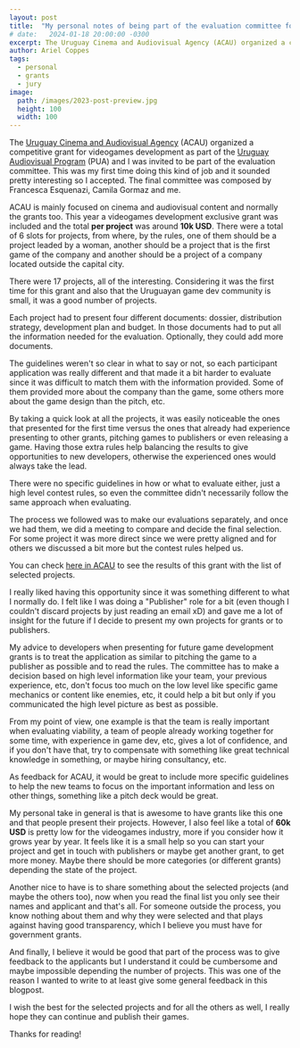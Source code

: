 ```yaml
---
layout: post
title:  "My personal notes of being part of the evaluation committee for a Uruguayan public competitive grant"
# date:   2024-01-18 20:00:00 -0300
excerpt: The Uruguay Cinema and Audiovisual Agency (ACAU) organized a competitive grant for videogames development as part of the Uruguay Audiovisual Program (PUA) and I was invited to be part of the evaluation committee.
author: Ariel Coppes
tags:
  - personal
  - grants
  - jury
image:
  path: /images/2023-post-preview.jpg
  height: 100
  width: 100
---
```


The [Uruguay Cinema and Audiovisual Agency](https://www.acau.gub.uy) (ACAU) organized a competitive grant for videogames development as part of the [Uruguay Audiovisual Program](https://www.gub.uy/ministerio-industria-energia-mineria/programa-uruguay-audiovisual) (PUA) and I was invited to be part of the evaluation committee. This was my first time doing this kind of job and it sounded pretty interesting so I accepted. The final committee was composed by Francesca Esquenazi, Camila Gormaz and me.

ACAU is mainly focused on cinema and audiovisual content and normally the grants too. This year a videogames development exclusive grant was included and the total **per project** was around **10k USD**. There were a total of 6 slots for projects, from where, by the rules, one of them should be a project leaded by a woman, another should be a project that is the first game of the company and another should be a project of a company located outside the capital city.

There were 17 projects, all of the interesting. Considering it was the first time for this grant and also that the Uruguayan game dev community is small, it was a good number of projects. 

Each project had to present four different documents: dossier, distribution strategy, development plan and budget. In those documents had to put all the information needed for the evaluation. Optionally, they could add more documents. 

The guidelines weren't so clear in what to say or not, so each participant application was really different and that made it a bit harder to evaluate since it was difficult to match them with the information provided. Some of them provided more about the company than the game, some others more about the game design than the pitch, etc. 

By taking a quick look at all the projects, it was easily noticeable the ones that presented for the first time versus the ones that already had experience presenting to other grants, pitching games to publishers or even releasing  a game. Having those extra rules help balancing the results to give opportunities to new developers, otherwise the experienced ones would always take the lead.

There were no specific guidelines in how or what to evaluate either, just a high level contest rules, so even the committee didn't necessarily follow the same approach when evaluating. 

The process we followed was to make our evaluations separately, and once we had them, we did a meeting to compare and decide the final selection. For some project it was more direct since we were pretty aligned and for others we discussed a bit more but the contest rules helped us.

You can check [here in ACAU](https://www.acau.gub.uy/innovaportal/v/353/1/acau/ya-estan-disponibles-los-resultados-de-la-convocatoria-para-desarrollo-de-videojuegos-2024.html) to see the results of this grant with the list of selected projects.

I really liked having this opportunity since it was something different to what I normally do. I felt like I was doing a "Publisher" role for a bit (even though I couldn't discard projects by just reading an email xD) and gave me a lot of insight for the future if I decide to present my own projects for grants or to publishers.

My advice to developers when presenting for future game development grants is to treat the application as similar to pitching the game to a publisher as possible and to read the rules. The committee has to make a decision based on high level information like your team, your previous experience, etc, don't focus too much on the low level like specific game mechanics or content like enemies, etc, it could help a bit but only if you communicated the high level picture as best as possible. 

From my point of view, one example is that the team is really important when evaluating viability, a team of people already working together for some time, with experience in game dev, etc, gives a lot of confidence, and if you don't have that, try to compensate with something like great technical knowledge in something, or maybe hiring consultancy, etc.

As feedback for ACAU, it would be great to include more specific guidelines to help the new teams to focus on the important information and less on other things, something like a pitch deck would be great.

My personal take in general is that is awesome to have grants like this one and that people present their projects. However, I also feel like a total of **60k USD** is pretty low for the videogames industry, more if you consider how it grows year by year. It feels like it is a small help so you can start your project and get in touch with publishers or maybe get another grant, to get more money. Maybe there should be more categories (or different grants) depending the state of the project.

Another nice to have is to share something about the selected projects (and maybe the others too), now when you read the final list you only see their names and applicant and that's all. For someone outside the process, you know nothing about them and why they were selected and that plays  against having good transparency, which I believe you must have for government grants.

And finally, I believe it would be good that part of the process was to give feedback to the applicants but I understand it could be cumbersome and maybe impossible depending the number of projects. This was one of the reason I wanted to write to at least give some general feedback in this blogpost.

I wish the best for the selected projects and for all the others as well, I really hope they can continue and publish their games.

Thanks for reading!